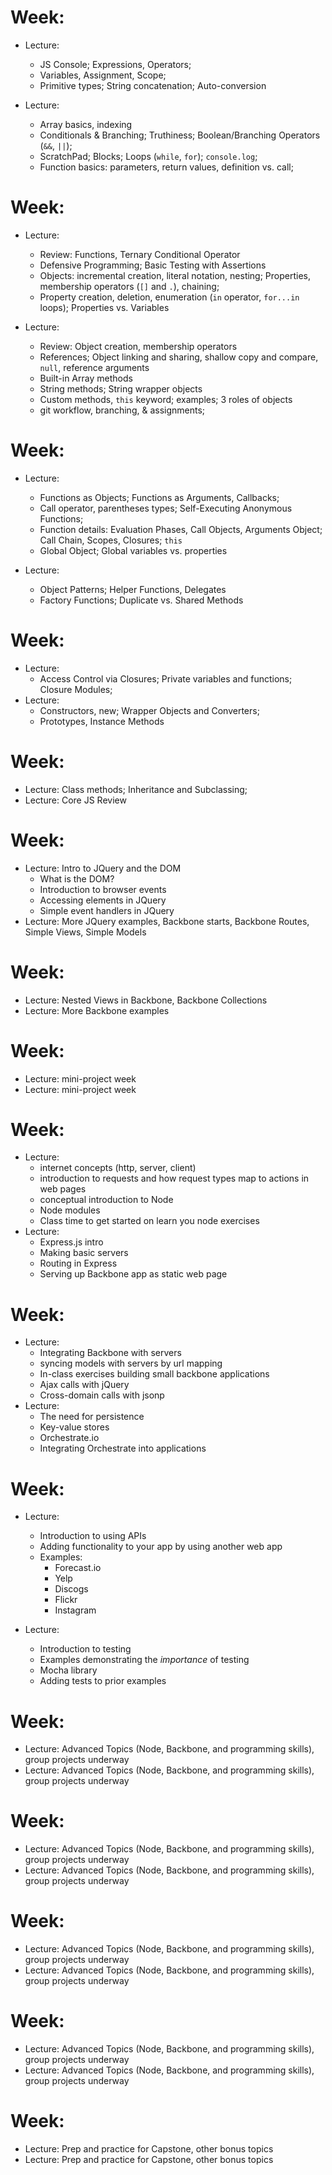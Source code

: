 # Week:

-   Lecture:
    -   JS Console; Expressions, Operators;
    -   Variables, Assignment, Scope;
    -   Primitive types; String concatenation; Auto-conversion

-   Lecture:
    -   Array basics, indexing
    -   Conditionals & Branching; Truthiness; Boolean/Branching Operators (`&&`, `||`);
    -   ScratchPad; Blocks; Loops (`while`, `for`); `console.log`;
    -   Function basics: parameters, return values, definition vs. call;

# Week:

-   Lecture: 
    -   Review: Functions, Ternary Conditional Operator
    -   Defensive Programming; Basic Testing with Assertions
    -   Objects: incremental creation, literal notation, nesting; Properties, membership operators (`[]` and `.`), chaining;
    -   Property creation, deletion, enumeration (`in` operator, `for...in` loops); Properties vs. Variables

-   Lecture:
    -   Review: Object creation, membership operators
    -   References; Object linking and sharing, shallow copy and compare, `null`, reference arguments
    -   Built-in Array methods
    -   String methods; String wrapper objects
    -   Custom methods, `this` keyword; examples; 3 roles of objects
    -   git workflow, branching, & assignments;

# Week:

-   Lecture:
    -   Functions as Objects; Functions as Arguments, Callbacks;
    -   Call operator, parentheses types; Self-Executing Anonymous Functions;
    -   Function details: Evaluation Phases, Call Objects, Arguments Object; Call Chain, Scopes, Closures; `this`
    -   Global Object; Global variables vs. properties

-   Lecture:
    -   Object Patterns; Helper Functions, Delegates
    -   Factory Functions; Duplicate vs. Shared Methods

# Week:

-   Lecture:
    -   Access Control via Closures; Private variables and functions; Closure Modules;
-   Lecture:
    -   Constructors, <span class="underline">new</span>; Wrapper Objects and Converters;
    -   Prototypes, Instance Methods

# Week:

-   Lecture: Class methods; Inheritance and Subclassing;
-   Lecture: Core JS Review

# Week:

-   Lecture: Intro to JQuery and the DOM
    -   What is the DOM?
    -   Introduction to browser events
    -   Accessing elements in JQuery
    -   Simple event handlers in JQuery
-   Lecture: More JQuery examples, Backbone starts, Backbone Routes, Simple Views, Simple Models

# Week:

-   Lecture: Nested Views in Backbone, Backbone Collections
-   Lecture: More Backbone examples

# Week:

-   Lecture: mini-project week
-   Lecture: mini-project week

# Week:

-   Lecture:
    -   internet concepts (http, server, client)
    -   introduction to requests and how request types map to actions in web pages
    -   conceptual introduction to Node
    -   Node modules
    -   Class time to get started on learn you node exercises
-   Lecture: 
    -   Express.js intro
    -   Making basic servers
    -   Routing in Express
    -   Serving up Backbone app as static web page

# Week:

-   Lecture: 
    -   Integrating Backbone with servers
    -   syncing models with servers by url mapping
    -   In-class exercises building small backbone applications
    -   Ajax calls with jQuery
    -   Cross-domain calls with jsonp
-   Lecture: 
    -   The need for persistence
    -   Key-value stores
    -   Orchestrate.io
    -   Integrating Orchestrate into applications

# Week:

-   Lecture:
    -   Introduction to using APIs
    -   Adding functionality to your app by using another web app
    -   Examples:
        -   Forecast.io
        -   Yelp
        -   Discogs
        -   Flickr
        -   Instagram

-   Lecture: 
    -   Introduction to testing
    -   Examples demonstrating the *importance* of testing
    -   Mocha library
    -   Adding tests to prior examples

# Week:

-   Lecture: Advanced Topics (Node, Backbone, and programming skills), group projects underway
-   Lecture: Advanced Topics (Node, Backbone, and programming skills), group projects underway

# Week:

-   Lecture: Advanced Topics (Node, Backbone, and programming skills), group projects underway
-   Lecture: Advanced Topics (Node, Backbone, and programming skills), group projects underway

# Week:

-   Lecture: Advanced Topics (Node, Backbone, and programming skills), group projects underway
-   Lecture: Advanced Topics (Node, Backbone, and programming skills), group projects underway

# Week:

-   Lecture: Advanced Topics (Node, Backbone, and programming skills), group projects underway
-   Lecture: Advanced Topics (Node, Backbone, and programming skills), group projects underway

# Week:

-   Lecture: Prep and practice for Capstone, other bonus topics
-   Lecture: Prep and practice for Capstone, other bonus topics
